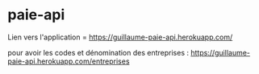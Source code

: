 # paie-api

Lien vers l'application = https://guillaume-paie-api.herokuapp.com/

pour avoir les codes et dénomination des entreprises : https://guillaume-paie-api.herokuapp.com/entreprises
